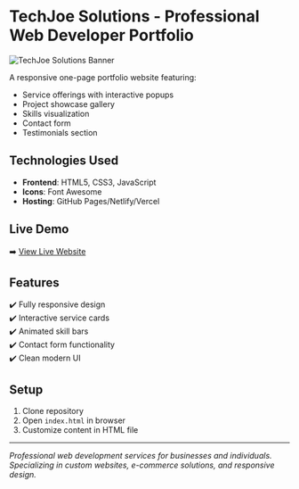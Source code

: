 # TechJoe Solutions - Professional Web Developer Portfolio

![TechJoe Solutions Banner](https://via.placeholder.com/1200x400?text=TechJoe+Solutions+Banner)

A responsive one-page portfolio website featuring:
- Service offerings with interactive popups
- Project showcase gallery
- Skills visualization
- Contact form
- Testimonials section

## Technologies Used
- **Frontend**: HTML5, CSS3, JavaScript
- **Icons**: Font Awesome
- **Hosting**: GitHub Pages/Netlify/Vercel

## Live Demo
➡️ [View Live Website](https://techjoe121.github.io/solutions/)

## Features
✔️ Fully responsive design  
✔️ Interactive service cards  
✔️ Animated skill bars  
✔️ Contact form functionality  
✔️ Clean modern UI

## Setup
1. Clone repository
2. Open `index.html` in browser
3. Customize content in HTML file

---
*Professional web development services for businesses and individuals. Specializing in custom websites, e-commerce solutions, and responsive design.*
